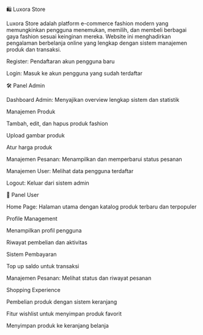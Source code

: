 🛍️ Luxora Store

Luxora Store adalah platform e-commerce fashion modern yang memungkinkan pengguna menemukan, memilih, dan membeli berbagai gaya fashion sesuai keinginan mereka.
Website ini menghadirkan pengalaman berbelanja online yang lengkap dengan sistem manajemen produk dan transaksi.

Register: Pendaftaran akun pengguna baru

Login: Masuk ke akun pengguna yang sudah terdaftar

🛠️ Panel Admin

Dashboard Admin: Menyajikan overview lengkap sistem dan statistik

Manajemen Produk

Tambah, edit, dan hapus produk fashion

Upload gambar produk

Atur harga produk

Manajemen Pesanan: Menampilkan dan memperbarui status pesanan

Manajemen User: Melihat data pengguna terdaftar

Logout: Keluar dari sistem admin

👤 Panel User

Home Page: Halaman utama dengan katalog produk terbaru dan terpopuler

Profile Management

Menampilkan profil pengguna

Riwayat pembelian dan aktivitas

Sistem Pembayaran

Top up saldo untuk transaksi

Manajemen Pesanan: Melihat status dan riwayat pesanan

Shopping Experience

Pembelian produk dengan sistem keranjang

Fitur wishlist untuk menyimpan produk favorit

Menyimpan produk ke keranjang belanja

